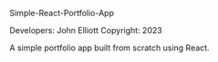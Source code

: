 Simple-React-Portfolio-App

Developers: John Elliott
Copyright: 2023


A simple portfolio app built from scratch using React.
